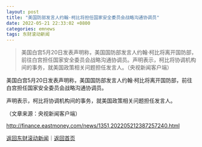 ```yaml
---
layout: post
title: "美国防部发言人约翰·柯比将担任国家安全委员会战略沟通协调员"
date: 2022-05-21 22:33:02 +0800
categories: emnews
tags: 东财滚动新闻
---
```

> 美国白宫5月20日发表声明称，美国国防部发言人约翰·柯比将离开国防部，前往白宫担任国家安全委员会战略沟通协调员。声明表示，柯比将协调机构间的事务，就美国政策相关问题担任发言人。（央视新闻客户端）

<p>美国白宫5月20日发表声明称，美国国防部发言人约翰·柯比将离开国防部，前往白宫担任国家安全委员会战略沟通协调员。</p>
 <p>声明表示，柯比将协调机构间的事务，就美国政策相关问题担任发言人。</p><p class="em_media">（文章来源：央视新闻客户端）</p>

<http://finance.eastmoney.com/news/1351,202205212387257240.html>

[返回东财滚动新闻](//finews.withounder.com/emnews/)｜[返回首页](//finews.withounder.com/)
